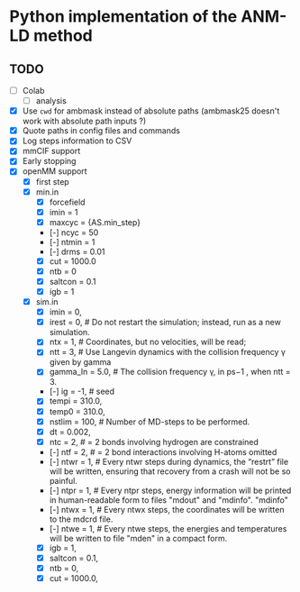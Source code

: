 # Python implementation of the ANM-LD method


## TODO

- [ ] Colab
    - [ ] analysis
- [x] Use `cwd` for ambmask instead of absolute paths (ambmask25 doesn't work
  with absolute path inputs ?)
- [x] Quote paths in config files and commands
- [x] Log steps information to CSV
- [x] mmCIF support
- [x] Early stopping
- [x] openMM support
    - [x] first step
    - [x] min.in
        - [x] forcefield
        - [x] imin = 1
        - [x] maxcyc = {AS.min_step}
        - [-] ncyc = 50
        - [-] ntmin = 1
        - [-] drms = 0.01
        - [x] cut = 1000.0
        - [x] ntb = 0
        - [x] saltcon = 0.1
        - [x] igb = 1
    - [x] sim.in
        - [x] imin = 0,
        - [x] irest = 0, # Do not restart the simulation; instead, run as a new simulation.
        - [x] ntx = 1, # Coordinates, but no velocities, will be read;
        - [x] ntt = 3, # Use Langevin dynamics with the collision frequency γ given by gamma
        - [x] gamma_ln = 5.0, # The collision frequency γ, in ps−1 , when ntt = 3.
        - [-] ig = -1, # seed
        - [x] tempi = 310.0,
        - [x] temp0 = 310.0,
        - [x] nstlim = 100, # Number of MD-steps to be performed.
        - [x] dt = 0.002,
        - [x] ntc = 2, # = 2 bonds involving hydrogen are constrained
        - [-] ntf = 2, # = 2 bond interactions involving H-atoms omitted
        - [-] ntwr = 1, # Every ntwr steps during dynamics, the “restrt” file will be written, ensuring that recovery from a crash will not be so painful.
        - [-] ntpr = 1, # Every ntpr steps, energy information will be printed in human-readable form to files "mdout" and "mdinfo". "mdinfo"
        - [-] ntwx = 1, # Every ntwx steps, the coordinates will be written to the mdcrd file.
        - [-] ntwe = 1, # Every ntwe steps, the energies and temperatures will be written to file "mden" in a compact form.
        - [x] igb = 1,
        - [x] saltcon = 0.1,
        - [x] ntb = 0,
        - [x] cut = 1000.0,
